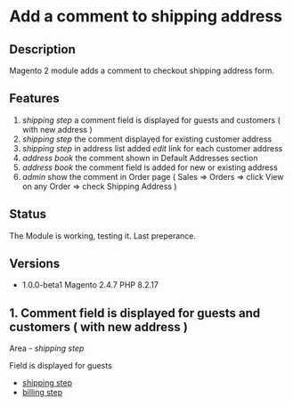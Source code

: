 # Add a comment to shipping address

## Description

Magento 2 module adds a comment to checkout shipping address form.

## Features

1. *shipping step* a comment field is displayed for guests and customers ( with new address )
2. *shipping step* the comment displayed for existing customer address
3. *shipping step* in address list added *edit* link for each customer address
4. *address book* the comment shown in Default Addresses section
5. *address book* the comment field is added for new or existing address
6. *admin* show the comment in Order page ( Sales => Orders => click View on any Order => check Shipping Address )

## Status

The Module is working, testing it. Last preperance.

## Versions

* 1.0.0-beta1   Magento 2.4.7   PHP 8.2.17

## 1. Comment field is displayed for guests and customers ( with new address )

Area - *shipping step* 

Field is displayed for guests
- [shipping step](./Doc/01-1-shipping-step.png)  
- [billing step](./Doc/01-2-billing-step.png)  
